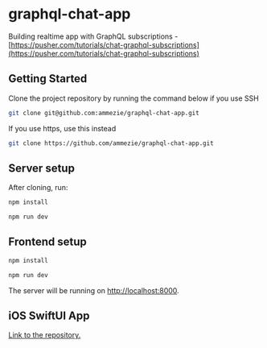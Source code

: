 # graphql-chat-app

Building realtime app with GraphQL subscriptions - [https://pusher.com/tutorials/chat-graphql-subscriptions](https://pusher.com/tutorials/chat-graphql-subscriptions)

## Getting Started

Clone the project repository by running the command below if you use SSH

```bash
git clone git@github.com:ammezie/graphql-chat-app.git
```

If you use https, use this instead

```bash
git clone https://github.com/ammezie/graphql-chat-app.git
```

## Server setup

After cloning, run:

```bash
npm install
```

```bash
npm run dev
```

## Frontend setup

```bash
npm install
```

```bash
npm run dev
```

The server will be running on [http://localhost:8000](http://localhost:8000).

## iOS SwiftUI App

[Link to the repository.](https://github.com/Kaww/ChatQL)
